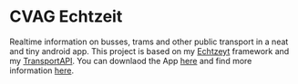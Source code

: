 # CVAG Echtzeit

Realtime information on busses, trams and other public transport in a neat and tiny android app. This project is based on my [Echtzeyt](https://github.com/maddinkunze/echtzeyt) framework and my [TransportAPI](https://github.com/maddinkunze/transportapi).
You can downlaod the App [here](https://play.google.com/store/apps/details?id=com.maddin.cvagechtzeit) and find more information [here](https://martinkunze.com/apps/cvagechtzeit).
